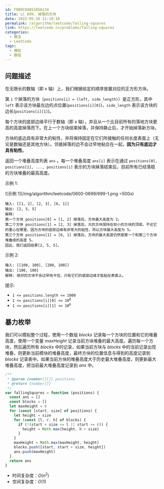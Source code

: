 ```yaml
---
id: F8B9C8485105A134
title: LC 699. 掉落的方块
date: 2022-05-26 11:19:18
permalink: /algorithm/leetcode/falling-squares
link: https://leetcode.cn/problems/falling-squares
categories:
  - 算法
  - LeetCode
tags:
  - 模拟
  - 数组
---
```


<Level :type='3'/>

## 问题描述

在无限长的数轴（即 x 轴）上，我们根据给定的顺序放置对应的正方形方块。

第 `i` 个掉落的方块（`positions[i] = (left, side_length)`）是正方形，其中 `left` 表示该方块最左边的点位置(`positions[i][0]`)，`side_length` 表示该方块的边长(`positions[i][1]`)。

每个方块的底部边缘平行于数轴（即 x 轴），并且从一个比目前所有的落地方块更高的高度掉落而下。在上一个方块结束掉落，并保持静止后，才开始掉落新方块。

方块的底边具有非常大的粘性，并将保持固定在它们所接触的任何长度表面上（无论是数轴还是其他方块）。邻接掉落的边不会过早地粘合在一起，**因为只有底边才具有粘性**。

返回一个堆叠高度列表 `ans` 。每一个堆叠高度 `ans[i]` 表示在通过 `positions[0], positions[1], ..., positions[i]` 表示的方块掉落结束后，目前所有已经落稳的方块堆叠的最高高度。

示例 1:

![示例 1](/img/algorithm/leetcode/0600-0699/699-1.png =500x)

```text
输入: [[1, 2], [2, 3], [6, 1]]
输出: [2, 5, 5]
解释:
第一个方块 positions[0] = [1, 2] 掉落后，方块最大高度为 2。
第二个方块 positions[1] = [2, 3] 掉落后，大的方块保持在较小的方块的顶部，不论它的重心在哪里，因为方块的底部边缘有非常大的粘性，所以方块最大高度为 5。
第三个方块 positions[1] = [6, 1] 掉落后，方块的最大高度仍然是第一个和第二个方块堆叠成的高度 5。
因此，我们返回结果[2, 5, 5]。
```

示例 2:

```text
输入: [[100, 100], [200, 100]]
输出: [100, 100]
解释: 相邻的方块不会过早地卡住，只有它们的底部边缘才能粘在表面上。
```

提示:

- `1 <= positions.length <= 1000`
- <code>1 <= positions[i][0] <= 10<sup>8</sup></code>
- <code>1 <= positions[i][1] <= 10<sup>6</sup></code>

## 暴力枚举

我们可以模拟整个过程，使用一个数组 $blocks$ 记录每一个方块的位置和它的堆叠高度，使用一个变量 $maxHeight$ 记录当前方块堆叠的最大高度。遍历每一个方块，然后遍历所有 $blocks$ 中的记录，如果当前方块与 $blocks$ 中的当前记录出现堆叠，则更新当前模块的堆叠高度，最终方块的位置信息与得到的高度记录到 $blocks$ 记录表中。如果当前方块的堆叠高度大于历史最大堆叠高度，则更新最大堆叠高度，把当前最大堆叠高度记录到 $ans$ 中。

```javascript
/**
 * @param {number[][]} positions
 * @return {number[]}
 */
var fallingSquares = function (positions) {
  const ans = []
  const blocks = []
  let maxHeight = 0
  for (const [start, size] of positions) {
    let height = size
    for (const [l, r, h] of blocks) {
      if (!(start + size <= l || start >= r)) {
        height = Math.max(height, h + size)
      }
    }
    maxHeight = Math.max(maxHeight, height)
    blocks.push([start, start + size, height])
    ans.push(maxHeight)
  }
  return ans
}
```

- 时间复杂度：$O(n^2)$
- 空间复杂度：$O(1)$
